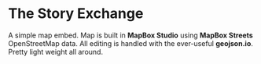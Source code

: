 # The Story Exchange

A simple map embed.  Map is built in **MapBox Studio** using **MapBox Streets** OpenStreetMap data.  All editing is handled with the ever-useful **geojson.io**.  Pretty light weight all around.
